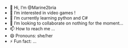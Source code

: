 - 👋 Hi, I’m @Marine2bria
- 👀 I’m interested in video games ! 
- 🌱 I’m currently learning python and C#
- 💞️ I’m looking to collaborate on nothing for the moment...
- 📫 How to reach me ...
- 😄 Pronouns: she/her
- ⚡ Fun fact: ...

<!---
Marine2bria/Marine2bria is a ✨ special ✨ repository because its `README.md` (this file) appears on your GitHub profile.
You can click the Preview link to take a look at your changes.
--->
